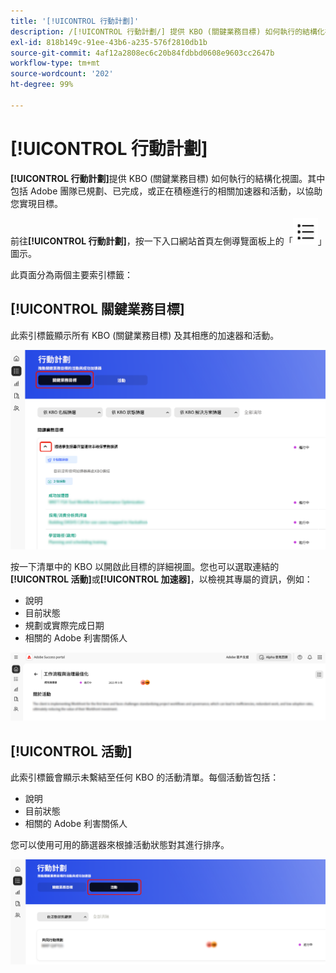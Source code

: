 ```yaml
---
title: '[!UICONTROL 行動計劃]'
description: /[!UICONTROL 行動計劃/] 提供 KBO (關鍵業務目標) 如何執行的結構化視圖。其中包括 Adobe 團隊已規劃、已完成，或正在積極進行的相關加速器和活動，以協助您實現目標。
exl-id: 818b149c-91ee-43b6-a235-576f2810db1b
source-git-commit: 4af12a2808ec6c20b84fdbbd0608e9603cc2647b
workflow-type: tm+mt
source-wordcount: '202'
ht-degree: 99%

---
```


# [!UICONTROL 行動計劃]

**[!UICONTROL 行動計劃]**&#x200B;提供 KBO (關鍵業務目標) 如何執行的結構化視圖。其中包括 Adobe 團隊已規劃、已完成，或正在積極進行的相關加速器和活動，以協助您實現目標。

前往&#x200B;**[!UICONTROL 行動計劃]**，按一下入口網站首頁左側導覽面板上的「![action-plan-icon](/help/adobe-success-portal/assets/action-plan-icon.png)」圖示。

此頁面分為兩個主要索引標籤：

## [!UICONTROL 關鍵業務目標]

此索引標籤顯示所有 KBO (關鍵業務目標) 及其相應的加速器和活動。

![action-plan-kbo-tab](/help/adobe-success-portal/assets/action-plan-kbo-tab.png)

按一下清單中的 KBO 以開啟此目標的詳細視圖。您也可以選取連結的&#x200B;**[!UICONTROL 活動]**&#x200B;或&#x200B;**[!UICONTROL 加速器]**，以檢視其專屬的資訊，例如：

* 說明
* 目前狀態
* 規劃或實際完成日期
* 相關的 Adobe 利害關係人

![action-plan-kbo-tab-about-activity](/help/adobe-success-portal/assets/action-plan-kbo-tab-about-activity.png)

## [!UICONTROL 活動]

此索引標籤會顯示未繫結至任何 KBO 的活動清單。每個活動皆包括：

* 說明
* 目前狀態
* 相關的 Adobe 利害關係人

您可以使用可用的篩選器來根據活動狀態對其進行排序。

![action-plan-activity-tab](/help/adobe-success-portal/assets/action-plan-activity-tab.png)
